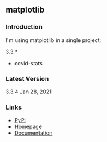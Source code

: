 ## matplotlib

### Introduction

I'm using matplotlib in a single project:

3.3.*

- covid-stats



### Latest Version

3.3.4 Jan 28, 2021



### Links

- [PyPI](https://pypi.org/project/matplotlib/)
- [Homepage](https://matplotlib.org/)
- [Documentation](https://matplotlib.org/stable/contents.html)

